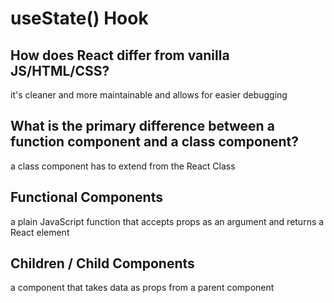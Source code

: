 # useState() Hook

## How does React differ from vanilla JS/HTML/CSS?

it's cleaner and more maintainable and allows for easier debugging

## What is the primary difference between a function component and a class component?

a class component has to extend from the React Class

## Functional Components

a plain JavaScript function that accepts props as an argument and returns a React element

## Children / Child Components

a component that takes data as props from a parent component
